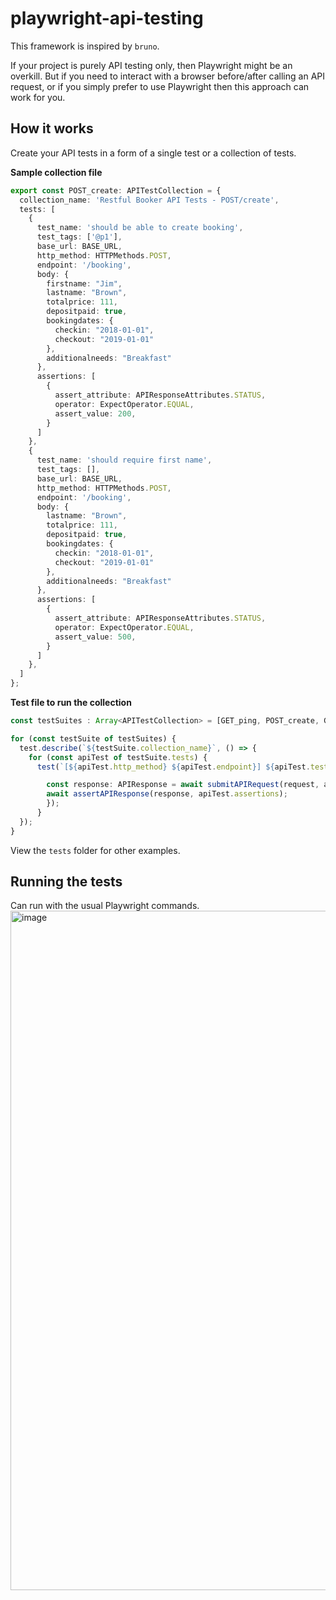 # playwright-api-testing
This framework is inspired by `bruno`.

If your project is purely API testing only, then Playwright might be an overkill.
But if you need to interact with a browser before/after calling an API request, or if you simply prefer to use Playwright then this approach can work for you.

## How it works
Create your API tests in a form of a single test or a collection of tests.

**Sample collection file**
```typescript
export const POST_create: APITestCollection = {
  collection_name: 'Restful Booker API Tests - POST/create',
  tests: [
    {
      test_name: 'should be able to create booking',
      test_tags: ['@p1'],
      base_url: BASE_URL,
      http_method: HTTPMethods.POST,
      endpoint: '/booking',
      body: {
        firstname: "Jim",
        lastname: "Brown",
        totalprice: 111,
        depositpaid: true,
        bookingdates: {
          checkin: "2018-01-01",
          checkout: "2019-01-01"
        },
        additionalneeds: "Breakfast"
      },
      assertions: [
        { 
          assert_attribute: APIResponseAttributes.STATUS,
          operator: ExpectOperator.EQUAL,
          assert_value: 200,
        }
      ]
    },
    {
      test_name: 'should require first name',
      test_tags: [],
      base_url: BASE_URL,
      http_method: HTTPMethods.POST,
      endpoint: '/booking',
      body: {
        lastname: "Brown",
        totalprice: 111,
        depositpaid: true,
        bookingdates: {
          checkin: "2018-01-01",
          checkout: "2019-01-01"
        },
        additionalneeds: "Breakfast"
      },
      assertions: [
        { 
          assert_attribute: APIResponseAttributes.STATUS,
          operator: ExpectOperator.EQUAL,
          assert_value: 500,
        }
      ]
    },
  ]
};
```

**Test file to run the collection**
```typescript
const testSuites : Array<APITestCollection> = [GET_ping, POST_create, GET_booking_id];

for (const testSuite of testSuites) {
  test.describe(`${testSuite.collection_name}`, () => {
    for (const apiTest of testSuite.tests) {
      test(`[${apiTest.http_method} ${apiTest.endpoint}] ${apiTest.test_name}`, { tag: apiTest.test_tags }, async ({ request }) => {

        const response: APIResponse = await submitAPIRequest(request, apiTest);
        await assertAPIResponse(response, apiTest.assertions);
        });
      }
  });
}
```

View the `tests` folder for other examples.

## Running the tests
Can run with the usual Playwright commands.
<img width="1087" alt="image" src="https://github.com/user-attachments/assets/279bb93e-8aa3-4762-9da9-41bba5ee508d">
